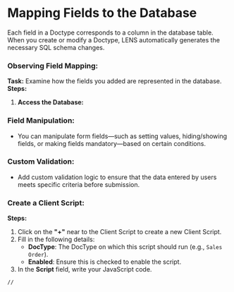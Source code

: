#  Mapping Fields to the Database 
  
Each field in a Doctype corresponds to a column in the database table. When you create or modify a Doctype, LENS automatically generates the necessary SQL schema changes.  

### Observing Field Mapping:  

**Task:** Examine how the fields you added are represented in the database.
**Steps:**

1.  **Access the Database:**
  
### Field Manipulation:  
  
 - You can manipulate form fields—such as setting values, hiding/showing fields, or making fields mandatory—based on certain conditions.

### Custom Validation:
  
 - Add custom validation logic to ensure that the data entered by users meets specific criteria before submission.

  
### Create a Client Script:
**Steps:**

 1. Click on the **"+"** near to the Client Script to create a new Client Script.
 2. Fill in the following details:
	  - **DocType**: The DocType on which this script should run (e.g., `Sales Order`).
	  - **Enabled**: Ensure this is checked to enable the script.
3. In the **Script** field, write your JavaScript code.

```
//
```
<!--stackedit_data:
eyJoaXN0b3J5IjpbODM4MjQ0NTQyXX0=
-->